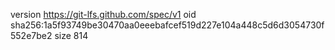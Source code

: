 version https://git-lfs.github.com/spec/v1
oid sha256:1a5f93749be30470aa0eeebafcef519d227e104a448c5d6d3054730f552e7be2
size 814

